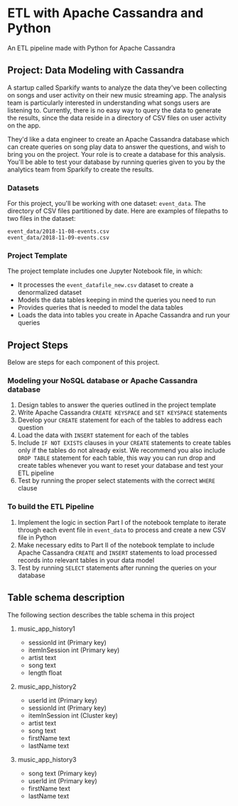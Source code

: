 # ETL with Apache Cassandra and Python
An ETL pipeline made with Python for Apache Cassandra

## Project: Data Modeling with Cassandra
A startup called Sparkify wants to analyze the data they've been collecting on songs and user activity on their new music streaming app. The analysis team is particularly interested in understanding what songs users are listening to. Currently, there is no easy way to query the data to generate the results, since the data reside in a directory of CSV files on user activity on the app.

They'd like a data engineer to create an Apache Cassandra database which can create queries on song play data to answer the questions, and wish to bring you on the project. Your role is to create a database for this analysis. You'll be able to test your database by running queries given to you by the analytics team from Sparkify to create the results.

### Datasets
For this project, you'll be working with one dataset: `event_data`. The directory of CSV files partitioned by date. Here are examples of filepaths to two files in the dataset:
```
event_data/2018-11-08-events.csv
event_data/2018-11-09-events.csv
```

### Project Template
The project template includes one Jupyter Notebook file, in which:
* It processes the `event_datafile_new.csv` dataset to create a denormalized dataset
* Models the data tables keeping in mind the queries you need to run
* Provides queries that is needed to model the data tables
* Loads the data into tables you create in Apache Cassandra and run your queries

## Project Steps
Below are steps for each component of this project.

### Modeling your NoSQL database or Apache Cassandra database
1. Design tables to answer the queries outlined in the project template
2. Write Apache Cassandra `CREATE KEYSPACE` and `SET KEYSPACE` statements
3. Develop your `CREATE` statement for each of the tables to address each question
4. Load the data with `INSERT` statement for each of the tables
5. Include `IF NOT EXISTS` clauses in your `CREATE` statements to create tables only if the tables do not already exist. We recommend you also include `DROP TABLE` statement for each table, this way you can run drop and create tables whenever you want to reset your database and test your ETL pipeline
6. Test by running the proper select statements with the correct `WHERE` clause

### To build the ETL Pipeline
1. Implement the logic in section Part I of the notebook template to iterate through each event file in `event_data` to process and create a new CSV file in Python
2. Make necessary edits to Part II of the notebook template to include Apache Cassandra `CREATE` and `INSERT` statements to load processed records into relevant tables in your data model
3. Test by running `SELECT` statements after running the queries on your database

## Table schema description
The following section describes the table schema in this project

1. music_app_history1
    * sessionId int (Primary key)
    * itemInSession int (Primary key)
    * artist text 
    * song text 
    * length float
    
2. music_app_history2
    * userId int (Primary key)
    * sessionId int (Primary key)
    * itemInSession int (Cluster key)
    * artist text 
    * song text 
    * firstName text 
    * lastName text
    
3. music_app_history3
    * song text (Primary key)
    * userId int (Primary key)
    * firstName text
    * lastName text


